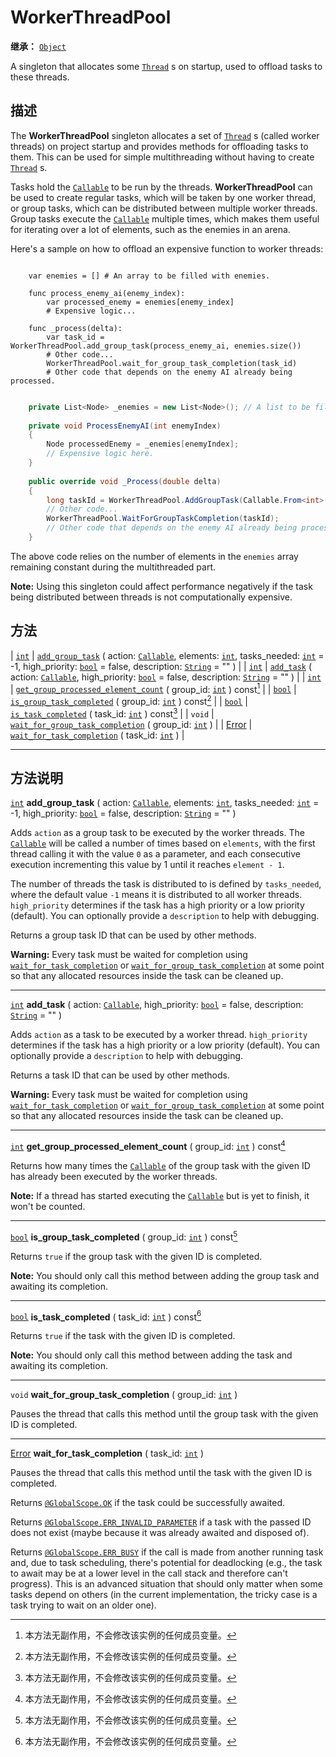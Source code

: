 <!-- ⚠ 请勿编辑本文件 ⚠ -->
<!-- 本文档使用脚本从 WeDot 引擎源码仓库生成。 -->
<!-- 生成脚本：https://github.com/WeDot-Engine/WeDot/tree/4.3/doc/tools/make_md.py； -->
<!-- 原文件：https://github.com/WeDot-Engine/WeDot/tree/4.3/doc/classes/WorkerThreadPool.xml。 -->

<div id="_class_workerthreadpool"></div>

# WorkerThreadPool

**继承：** [`Object`](class_object.md)

A singleton that allocates some [`Thread`](class_thread.md) s on startup, used to offload tasks to these threads.

## 描述

The **WorkerThreadPool** singleton allocates a set of [`Thread`](class_thread.md) s (called worker threads) on project startup and provides methods for offloading tasks to them. This can be used for simple multithreading without having to create [`Thread`](class_thread.md) s.

Tasks hold the [`Callable`](class_callable.md) to be run by the threads. **WorkerThreadPool** can be used to create regular tasks, which will be taken by one worker thread, or group tasks, which can be distributed between multiple worker threads. Group tasks execute the [`Callable`](class_callable.md) multiple times, which makes them useful for iterating over a lot of elements, such as the enemies in an arena.

Here's a sample on how to offload an expensive function to worker threads:



```gdscript

    var enemies = [] # An array to be filled with enemies.
    
    func process_enemy_ai(enemy_index):
        var processed_enemy = enemies[enemy_index]
        # Expensive logic...
    
    func _process(delta):
        var task_id = WorkerThreadPool.add_group_task(process_enemy_ai, enemies.size())
        # Other code...
        WorkerThreadPool.wait_for_group_task_completion(task_id)
        # Other code that depends on the enemy AI already being processed.
```

```csharp

    private List<Node> _enemies = new List<Node>(); // A list to be filled with enemies.
    
    private void ProcessEnemyAI(int enemyIndex)
    {
        Node processedEnemy = _enemies[enemyIndex];
        // Expensive logic here.
    }
    
    public override void _Process(double delta)
    {
        long taskId = WorkerThreadPool.AddGroupTask(Callable.From<int>(ProcessEnemyAI), _enemies.Count);
        // Other code...
        WorkerThreadPool.WaitForGroupTaskCompletion(taskId);
        // Other code that depends on the enemy AI already being processed.
    }
```



The above code relies on the number of elements in the `enemies` array remaining constant during the multithreaded part.

 **Note:** Using this singleton could affect performance negatively if the task being distributed between threads is not computationally expensive.





## 方法

| [`int`](class_int.md)             | [`add_group_task`](#class_workerthreadpool_method_add_group_task) ( action: [`Callable`](class_callable.md), elements: [`int`](class_int.md), tasks_needed: [`int`](class_int.md) = -1, high_priority: [`bool`](class_bool.md) = false, description: [`String`](class_string.md) = "" ) |
| [`int`](class_int.md)             | [`add_task`](#class_workerthreadpool_method_add_task) ( action: [`Callable`](class_callable.md), high_priority: [`bool`](class_bool.md) = false, description: [`String`](class_string.md) = "" )                                                                                        |
| [`int`](class_int.md)             | [`get_group_processed_element_count`](#class_workerthreadpool_method_get_group_processed_element_count) ( group_id: [`int`](class_int.md) ) const[^const]                                                                                                                               |
| [`bool`](class_bool.md)           | [`is_group_task_completed`](#class_workerthreadpool_method_is_group_task_completed) ( group_id: [`int`](class_int.md) ) const[^const]                                                                                                                                                   |
| [`bool`](class_bool.md)           | [`is_task_completed`](#class_workerthreadpool_method_is_task_completed) ( task_id: [`int`](class_int.md) ) const[^const]                                                                                                                                                                |
| `void`                            | [`wait_for_group_task_completion`](#class_workerthreadpool_method_wait_for_group_task_completion) ( group_id: [`int`](class_int.md) )                                                                                                                                                   |
| [Error](#enum_@globalscope_error) | [`wait_for_task_completion`](#class_workerthreadpool_method_wait_for_task_completion) ( task_id: [`int`](class_int.md) )                                                                                                                                                                |

<!-- rst-class:: classref-section-separator -->

---

## 方法说明

<div id="_class_workerthreadpool_method_add_group_task"></div>

[`int`](class_int.md) **add_group_task** ( action: [`Callable`](class_callable.md), elements: [`int`](class_int.md), tasks_needed: [`int`](class_int.md) = -1, high_priority: [`bool`](class_bool.md) = false, description: [`String`](class_string.md) = "" )<div id="class_workerthreadpool_method_add_group_task"></div>

Adds `action` as a group task to be executed by the worker threads. The [`Callable`](class_callable.md) will be called a number of times based on `elements`, with the first thread calling it with the value `0` as a parameter, and each consecutive execution incrementing this value by 1 until it reaches `element - 1`.

The number of threads the task is distributed to is defined by `tasks_needed`, where the default value `-1` means it is distributed to all worker threads. `high_priority` determines if the task has a high priority or a low priority (default). You can optionally provide a `description` to help with debugging.

Returns a group task ID that can be used by other methods.

 **Warning:** Every task must be waited for completion using [`wait_for_task_completion`](#class_workerthreadpool_method_wait_for_task_completion) or [`wait_for_group_task_completion`](#class_workerthreadpool_method_wait_for_group_task_completion) at some point so that any allocated resources inside the task can be cleaned up.

<!-- rst-class:: classref-item-separator -->

---

<div id="_class_workerthreadpool_method_add_task"></div>

[`int`](class_int.md) **add_task** ( action: [`Callable`](class_callable.md), high_priority: [`bool`](class_bool.md) = false, description: [`String`](class_string.md) = "" )<div id="class_workerthreadpool_method_add_task"></div>

Adds `action` as a task to be executed by a worker thread. `high_priority` determines if the task has a high priority or a low priority (default). You can optionally provide a `description` to help with debugging.

Returns a task ID that can be used by other methods.

 **Warning:** Every task must be waited for completion using [`wait_for_task_completion`](#class_workerthreadpool_method_wait_for_task_completion) or [`wait_for_group_task_completion`](#class_workerthreadpool_method_wait_for_group_task_completion) at some point so that any allocated resources inside the task can be cleaned up.

<!-- rst-class:: classref-item-separator -->

---

<div id="_class_workerthreadpool_method_get_group_processed_element_count"></div>

[`int`](class_int.md) **get_group_processed_element_count** ( group_id: [`int`](class_int.md) ) const[^const]<div id="class_workerthreadpool_method_get_group_processed_element_count"></div>

Returns how many times the [`Callable`](class_callable.md) of the group task with the given ID has already been executed by the worker threads.

 **Note:** If a thread has started executing the [`Callable`](class_callable.md) but is yet to finish, it won't be counted.

<!-- rst-class:: classref-item-separator -->

---

<div id="_class_workerthreadpool_method_is_group_task_completed"></div>

[`bool`](class_bool.md) **is_group_task_completed** ( group_id: [`int`](class_int.md) ) const[^const]<div id="class_workerthreadpool_method_is_group_task_completed"></div>

Returns `true` if the group task with the given ID is completed.

 **Note:** You should only call this method between adding the group task and awaiting its completion.

<!-- rst-class:: classref-item-separator -->

---

<div id="_class_workerthreadpool_method_is_task_completed"></div>

[`bool`](class_bool.md) **is_task_completed** ( task_id: [`int`](class_int.md) ) const[^const]<div id="class_workerthreadpool_method_is_task_completed"></div>

Returns `true` if the task with the given ID is completed.

 **Note:** You should only call this method between adding the task and awaiting its completion.

<!-- rst-class:: classref-item-separator -->

---

<div id="_class_workerthreadpool_method_wait_for_group_task_completion"></div>

`void` **wait_for_group_task_completion** ( group_id: [`int`](class_int.md) )<div id="class_workerthreadpool_method_wait_for_group_task_completion"></div>

Pauses the thread that calls this method until the group task with the given ID is completed.

<!-- rst-class:: classref-item-separator -->

---

<div id="_class_workerthreadpool_method_wait_for_task_completion"></div>

[Error](#enum_@globalscope_error) **wait_for_task_completion** ( task_id: [`int`](class_int.md) )<div id="class_workerthreadpool_method_wait_for_task_completion"></div>

Pauses the thread that calls this method until the task with the given ID is completed.

Returns [`@GlobalScope.OK`](#class_@globalscope_constant_ok) if the task could be successfully awaited.

Returns [`@GlobalScope.ERR_INVALID_PARAMETER`](#class_@globalscope_constant_err_invalid_parameter) if a task with the passed ID does not exist (maybe because it was already awaited and disposed of).

Returns [`@GlobalScope.ERR_BUSY`](#class_@globalscope_constant_err_busy) if the call is made from another running task and, due to task scheduling, there's potential for deadlocking (e.g., the task to await may be at a lower level in the call stack and therefore can't progress). This is an advanced situation that should only matter when some tasks depend on others (in the current implementation, the tricky case is a task trying to wait on an older one).

[^virtual]: 本方法通常需要用户覆盖才能生效。
[^const]: 本方法无副作用，不会修改该实例的任何成员变量。
[^vararg]: 本方法除了能接受在此处描述的参数外，还能够继续接受任意数量的参数。
[^constructor]: 本方法用于构造某个类型。
[^static]: 调用本方法无需实例，可直接使用类名进行调用。
[^operator]: 本方法描述的是使用本类型作为左操作数的有效运算符。
[^bitfield]: 这个值是由下列位标志构成位掩码的整数。
[^void]: 无返回值。
